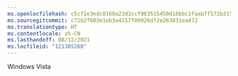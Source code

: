 ```yaml
---
ms.openlocfilehash: c5cf1e3edc8160a23d3ccf963515450d16bbc1faab7f572b315daf3b2b85782e
ms.sourcegitcommit: c72b2f603e1eb3a4157f00926df2e263831ea472
ms.translationtype: HT
ms.contentlocale: zh-CN
ms.lasthandoff: 08/12/2021
ms.locfileid: "121385260"
---
```

Windows Vista